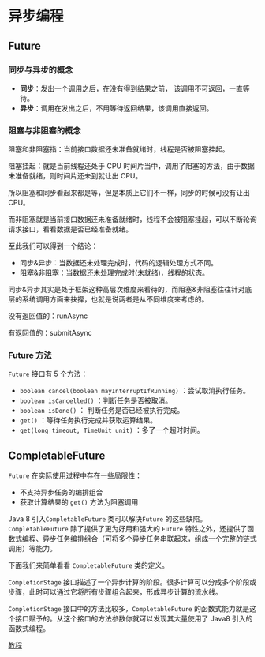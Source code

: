 # 异步编程

## Future

### 同步与异步的概念

- **同步**：发出一个调用之后，在没有得到结果之前， 该调用不可返回，一直等待。
- **异步**：调用在发出之后，不用等待返回结果，该调用直接返回。

### 阻塞与非阻塞的概念

阻塞和非阻塞指：当前接口数据还未准备就绪时，线程是否被阻塞挂起。

阻塞挂起：就是当前线程还处于 CPU 时间片当中，调用了阻塞的方法，由于数据未准备就绪，则时间片还未到就让出 CPU。

所以阻塞和同步看起来都是等，但是本质上它们不一样，同步的时候可没有让出 CPU。

而非阻塞就是当前接口数据还未准备就绪时，线程不会被阻塞挂起，可以不断轮询请求接口，看看数据是否已经准备就绪。

至此我们可以得到一个结论：

- 同步&异步：当数据还未处理完成时，代码的逻辑处理方式不同。
- 阻塞&非阻塞：当数据还未处理完成时(未就绪)，线程的状态。

同步&异步其实是处于框架这种高层次维度来看待的，而阻塞&非阻塞往往针对底层的系统调用方面来抉择，也就是说两者是从不同维度来考虑的。

没有返回值的：runAsync

有返回值的：submitAsync

### Future 方法

`Future` 接口有 5 个方法：

- `boolean cancel(boolean mayInterruptIfRunning)` ：尝试取消执行任务。
- `boolean isCancelled()` ：判断任务是否被取消。
- `boolean isDone()` ： 判断任务是否已经被执行完成。
- `get()` ：等待任务执行完成并获取运算结果。
- `get(long timeout, TimeUnit unit)` ：多了一个超时时间。

## CompletableFuture

`Future` 在实际使用过程中存在一些局限性：

- 不支持异步任务的编排组合
- 获取计算结果的 `get()` 方法为阻塞调用

Java 8 引入`CompletableFuture` 类可以解决`Future` 的这些缺陷。`CompletableFuture` 除了提供了更为好用和强大的 `Future` 特性之外，还提供了函数式编程、异步任务编排组合（可将多个异步任务串联起来，组成一个完整的链式调用）等能力。

下面我们来简单看看 `CompletableFuture` 类的定义。

`CompletionStage` 接口描述了一个异步计算的阶段。很多计算可以分成多个阶段或步骤，此时可以通过它将所有步骤组合起来，形成异步计算的流水线。

`CompletionStage` 接口中的方法比较多，`CompletableFuture` 的函数式能力就是这个接口赋予的。从这个接口的方法参数你就可以发现其大量使用了 Java8 引入的函数式编程。

[教程](https://juejin.cn/post/7296058491289157632?utm_source=gold_browser_extension#heading-5)
